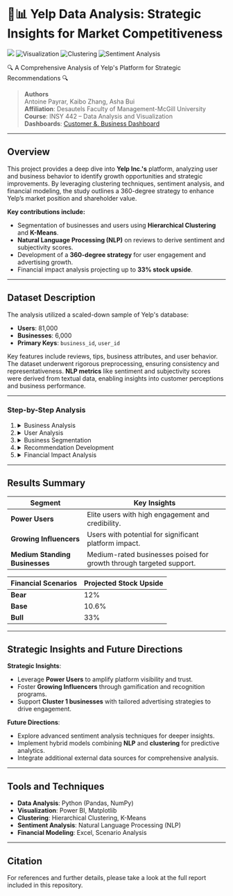 # 🚀📊 Yelp Data Analysis: Strategic Insights for Market Competitiveness
![](https://img.shields.io/badge/python-3.10%2B-blue?logo=Python)
![Visualization](https://img.shields.io/badge/Data_Visualization-PowerBI-yellow)
![Clustering](https://img.shields.io/badge/Clustering-KMeans-green)
![Sentiment Analysis](https://img.shields.io/badge/Sentiment_Analysis-NLP-blueviolet)

🔍 A Comprehensive Analysis of Yelp's Platform for Strategic Recommendations 🔍

> **Authors**  
> Antoine Payrar, Kaibo Zhang, Asha Bui  
> **Affiliation**: Desautels Faculty of Management-McGill University  
> **Course**: INSY 442 – Data Analysis and Visualization  
> **Dashboards**: [Customer &. Business Dashboard](https://app.powerbi.com/view?r=eyJrIjoiZTlkZDAxNDgtY2UxYi00MjQ5LTgyNjAtODFlMDdhZjZlOTZjIiwidCI6ImNkMzE5NjcxLTUyZTctNGE2OC1hZmE5LWZjZjhmODlmMDllYSIsImMiOjN9)
---

## Overview

This project provides a deep dive into **Yelp Inc.'s** platform, analyzing user and business behavior to identify growth opportunities and strategic improvements. By leveraging clustering techniques, sentiment analysis, and financial modeling, the study outlines a 360-degree strategy to enhance Yelp’s market position and shareholder value.

**Key contributions include:**
- Segmentation of businesses and users using **Hierarchical Clustering** and **K-Means**.
- **Natural Language Processing (NLP)** on reviews to derive sentiment and subjectivity scores.
- Development of a **360-degree strategy** for user engagement and advertising growth.
- Financial impact analysis projecting up to **33% stock upside**.

---

## Dataset Description

The analysis utilized a scaled-down sample of Yelp's database:
- **Users**: 81,000
- **Businesses**: 6,000
- **Primary Keys**: `business_id`, `user_id`

Key features include reviews, tips, business attributes, and user behavior. The dataset underwent rigorous preprocessing, ensuring consistency and representativeness. **NLP metrics** like sentiment and subjectivity scores were derived from textual data, enabling insights into customer perceptions and business performance.

---

### Step-by-Step Analysis

1. <details>
    <summary>Business Analysis</summary>
    - Investigated attributes such as star ratings, check-ins, and review sentiments.
    - Identified food and dining as the largest category (41% of businesses).
    - Saturdays emerged as peak check-in days, reflecting user behavior trends.
   </details>

2. <details>
    <summary>User Analysis</summary>
    - Segmented users into **Power Users** and **Growing Influencers** using K-Means clustering.
    - Power Users demonstrated exceptional engagement and credibility, critical to platform growth.
    - Growing Influencers showed potential to evolve into Power Users with strategic support.
   </details>

3. <details>
    <summary>Business Segmentation</summary>
    - Hierarchical clustering identified **Cluster 1** as a key growth opportunity.
    - Cluster 1 businesses displayed improvable star ratings (avg. 3.9) and high engagement, making them ideal candidates for targeted interventions.
   </details>

4. <details>
    <summary>Recommendation Development</summary>
    - Formulated a **360-degree strategy** to enhance user and business engagement.
    - Strategy emphasized activating Power Users and leveraging Growing Influencers to drive traffic and increase advertising spending.
   </details>

5. <details>
    <summary>Financial Impact Analysis</summary>
    - Built a financial model with three scenarios (bear, base, bull).
    - Predicted stock price growth ranging from **12% to 34%** based on strategy execution success.
   </details>

---

## Results Summary

| Segment             | Key Insights                                       |
|---------------------|---------------------------------------------------|
| **Power Users**     | Elite users with high engagement and credibility. |
| **Growing Influencers** | Users with potential for significant platform impact. |
| **Medium Standing Businesses** | Medium-rated businesses poised for growth through targeted support. |

| Financial Scenarios | Projected Stock Upside |
|---------------------|-------------------------|
| **Bear**            | 12%                    |
| **Base**            | 10.6%                  |
| **Bull**            | 33%                    |

---

## Strategic Insights and Future Directions

**Strategic Insights**:
- Leverage **Power Users** to amplify platform visibility and trust.
- Foster **Growing Influencers** through gamification and recognition programs.
- Support **Cluster 1 businesses** with tailored advertising strategies to drive engagement.

**Future Directions**:
- Explore advanced sentiment analysis techniques for deeper insights.
- Implement hybrid models combining **NLP** and **clustering** for predictive analytics.
- Integrate additional external data sources for comprehensive analysis.

---

## Tools and Techniques

- **Data Analysis**: Python (Pandas, NumPy)
- **Visualization**: Power BI, Matplotlib
- **Clustering**: Hierarchical Clustering, K-Means
- **Sentiment Analysis**: Natural Language Processing (NLP)
- **Financial Modeling**: Excel, Scenario Analysis

---

## Citation

For references and further details, please take a look at the full report included in this repository.

